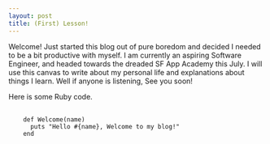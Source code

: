 ```yaml
---
layout: post
title: (First) Lesson!
---
```

Welcome!
Just started this blog out of pure boredom and decided I needed to be a bit productive with myself.
I am currently an aspiring Software Engineer, and headed towards the dreaded SF App Academy this July.
I will use this canvas to write about my personal life and explanations about things I learn.
Well if anyone is listening,
See you soon!


Here is some Ruby code.

<pre>
  <code class="ruby">
    def Welcome(name)
      puts "Hello #{name}, Welcome to my blog!"
    end
  </code>
</pre>
